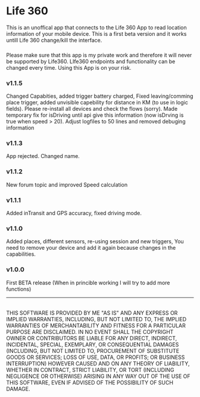 # Life 360

This is an unoffical app that connects to the Life 360 App to read location information of your mobile device. This is a first beta version and it works untill Life 360 change/kill the interface.

###
Please make sure that this app is my private work and therefore it will never be supported by Life360. LIfe360 endpoints and functionality can be changed every time. Using this App is on your risk. 

### v1.1.5
Changed Capabities, added trigger battery charged, Fixed leaving/comming place trigger, added unvisible capebility for distance in KM (to use in logic fields). Please re-install all devices and check the flows (sorry). Made temporary fix for isDriving until api give this information (now isDrving is true when speed > 20).
Adjust logfiles to 50 lines and removed debuging information

### v1.1.3
App rejected. Changed name.

### v1.1.2
New forum topic and improved Speed calculation

### v1.1.1
Added inTransit and GPS accuracy, fixed driving mode. 

### v1.1.0
Added places, different sensors, re-using session and new triggers, You need to remove your device and add it again because changes in the capabilities.

### v1.0.0
First BETA release (When in princible working I will try to add more functions)


---

######
THIS SOFTWARE IS PROVIDED BY ME "AS IS" AND ANY EXPRESS OR IMPLIED WARRANTIES, INCLUDING, BUT NOT LIMITED TO, THE IMPLIED WARRANTIES OF MERCHANTABILITY AND FITNESS FOR A PARTICULAR PURPOSE ARE DISCLAIMED. IN NO EVENT SHALL THE COPYRIGHT OWNER OR CONTRIBUTORS BE LIABLE FOR ANY DIRECT, INDIRECT, INCIDENTAL, SPECIAL, EXEMPLARY, OR CONSEQUENTIAL DAMAGES (INCLUDING, BUT NOT LIMITED TO, PROCUREMENT OF SUBSTITUTE GOODS OR SERVICES; LOSS OF USE, DATA, OR PROFITS; OR BUSINESS INTERRUPTION) HOWEVER CAUSED AND ON ANY THEORY OF LIABILITY, WHETHER IN CONTRACT, STRICT LIABILITY, OR TORT (INCLUDING NEGLIGENCE OR OTHERWISE) ARISING IN ANY WAY OUT OF THE USE OF THIS SOFTWARE, EVEN IF ADVISED OF THE POSSIBILITY OF SUCH DAMAGE.
